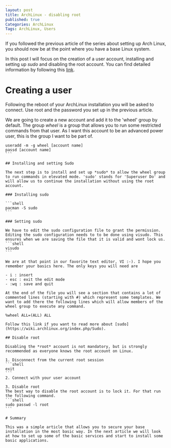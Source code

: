 ```yaml
---
layout: post
title: ArchLinux - disabling root
published: true
Categories: ArchLinux
Tags: ArchLinux, Users
---
```

If you followed the previous article of the series about setting up Arch Linux, you should now be at the point where you have a base Linux system.

In this post I will focus on the creation of a user account, installing and setting up *sudo* and disabling the root account. You can find detailed information by following this [link](https://wiki.archlinux.org/index.php/Sudo).

# Creating a user

Following the reboot of your ArchLinux installation you will be asked to connect. Use root and the password you set up in the previous article.

We are going to create a new account and add it to the 'wheel' group by default. The group _wheel_ is a group that allows you to run some restricted commands from that user. As I want this account to be an advanced power user, this is the group I want to be part of.
````shell
useradd -m -g wheel [account name]
passd [account name]
```  

## Installing and setting Sudo

The next step is to install and set up *sudo* to allow the wheel group to run commands in elevated mode. 'sudo' stands for 'Superuser Do' and will allow us to continue the installation without using the root account.

### Installing sudo

```shell
pacman -S sudo
```

### Setting sudo

We have to edit the sudo configuration file to grant the permission. Editing the sudo configuration needs to to be done using visudo. This ensures when we are saving the file that it is valid and wont lock us.  
```shell
visudo
```  

We are at that point in our favorite text editor, VI :-). I hope you remember your basics here. The only keys you will need are

- i : insert
- esc : exit the edit mode
- :wq : save and quit

At the end of the file you will see a section that contains a lot of commented lines (starting with #) which represent some templates. We want to add there the following lines which will allow members of the wheel group to execute any command.
  
%wheel ALL=(ALL) ALL

Follow this link if you want to read more about [sudo](https://wiki.archlinux.org/index.php/Sudo).

## Disable root

Disabling the *root* account is not mandatory, but is strongly recommended as everyone knows the root account on Linux.  

1. Disconnect from the current root session
```shell
exit
``` 
2. Connect with your user account

3. Disable root
The best way to disable the root account is to lock it. For that run the following command.  
```shell
sudo passwd -l root
```  

# Summary

This was a simple article that allows you to secure your base installation in the most basic way. In the next article we will look at how to set up some of the basic services and start to install some basic applications.
